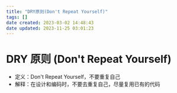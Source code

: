 ```yaml
---
title: "DRY原则(Don't Repeat Yourself)"
tags: []
date created: 2023-03-02 14:48:43
date updated: 2023-11-25 03:01:23
---
```


# DRY 原则 (Don't Repeat Yourself)

- 定义：Don't Repeat Yourself，不要重复自己
- 解释：在设计和编码时，不要去重复自己，尽量复用已有的代码
